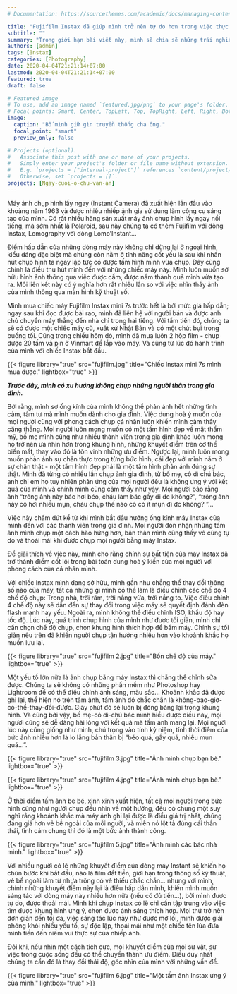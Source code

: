 ```yaml
---
# Documentation: https://sourcethemes.com/academic/docs/managing-content/

title: "Fujifilm Instax đã giúp mình trở nên tự do hơn trong việc thực hành nhiếp ảnh như nào? "
subtitle: ""
summary: "Trong giới hạn bài viết này, mình sẽ chia sẽ những trải nghiệm đầy thú vị của mình với chiếc máy ảnh Fujifilm Instax mini 7s mà mình mới mua được với giá 500 ngàn đồng. "
authors: [admin]
tags: [Instax]
categories: [Photography]
date: 2020-04-04T21:21:14+07:00
lastmod: 2020-04-04T21:21:14+07:00
featured: true
draft: false

# Featured image
# To use, add an image named `featured.jpg/png` to your page's folder.
# Focal points: Smart, Center, TopLeft, Top, TopRight, Left, Right, BottomLeft, Bottom, BottomRight.
image:
  caption: "Bố mình giữ gìn truyền thống cha ông."
  focal_point: "smart"
  preview_only: false

# Projects (optional).
#   Associate this post with one or more of your projects.
#   Simply enter your project's folder or file name without extension.
#   E.g. `projects = ["internal-project"]` references `content/project/deep-learning/index.md`.
#   Otherwise, set `projects = []`.
projects: [Ngay-cuoi-o-chu-van-an]
---
```

Máy ảnh chụp hình lấy ngay (Instant Camera) đã xuất hiện lần đầu vào khoảng năm 1963 và được nhiều nhiếp ảnh gia sử dụng làm công cụ sáng tạo của mình. Có rất nhiều hãng sản xuất máy ảnh chụp hình lấy ngay nổi tiếng, mà sớm nhất là Polaroid, sau này chúng ta có thêm Fujifilm với dòng Instax, Lomography với dòng Lomo’Instant… 

Điểm hấp dẫn của những dòng máy này không chỉ dừng lại ở ngoại hình, kiểu dáng đặc biệt mà chúng còn nằm ở tính năng cốt yếu là sau khi nhấn nút chụp hình ta ngay lập tức có được tấm hình mình vừa chụp. Đây cũng chính là điều thu hút mình đến với những chiếc máy này. Mình luôn muốn sở hữu hình ảnh thông qua việc được cầm, được nắm thành quả mình vừa tạo ra. Mối liên kết này có ý nghĩa hơn rất nhiều lần so với việc nhìn thấy ảnh của mình thông qua màn hình kỹ thuật số. 

Mình mua chiếc máy Fujifilm Instax mini 7s trước hết là bởi mức giá hấp dẫn; ngay sau khi đọc được bài rao, mình đã liên hệ với người bán và được anh chủ chuyển máy thẳng đến nhà chỉ trong hai tiếng. Với tầm tiền đó, chúng ta sẽ có được một chiếc máy cũ, xuất xứ Nhật Bản và có một chút bụi trong buồng tối. Cũng trong chiều hôm đó, mình đã mua luôn 2 hộp film - chụp được 20 tấm và pin ở Vinmart để lắp vào máy. Và cũng từ lúc đó hành trình của mình với chiếc Instax bắt đầu. 

{{< figure library="true" src="fujifilm.jpg" title="Chiếc Instax mini 7s mình mua được." lightbox="true" >}}

***Trước đây, mình có xu hướng không chụp những người thân trong gia đình.***

Bởi rằng, mình sợ ống kính của mình không thể phản ánh hết những tình cảm, tâm tư mà mình muốn dành cho gia đình. Việc dung hoà ý muốn của mọi người cùng với phong cách chụp cá nhân luôn khiến mình cảm thấy căng  thẳng. Mọi người luôn mong muốn có một tấm hình đẹp về mặt thẩm mỹ, bố mẹ mình cũng như nhiều thành viên trong gia đình khác luôn mong họ trở nên ưa nhìn hơn trong khung hình, những khuyết điểm trên cơ thể biến mất, thay vào đó là tôn vinh những ưu điểm. Ngược lại, mình luôn mong muốn phản ánh sự chân thực trong từng bức hình, cái đẹp với mình nằm ở sự chân thật - một tấm hình đẹp phải là một tấm hình phản ánh đúng sự thật. Mình đã từng có nhiều lần chụp ảnh gia đình, từ bố mẹ, cô dì chú bác, anh chị em họ tuy nhiên phản ứng của mọi người đều là không ưng ý với kết quả của mình và chính mình cũng cảm thấy như vậy.  Mọi người bảo rằng ảnh “trông ảnh này bác hơi béo, cháu làm bác gầy đi đc không?”, “trông ảnh này cô hơi nhiều mụn, cháu chụp thế nào cô có ít mụn đi đc không? ”…  

Việc này chấm dứt kể từ khi mình bắt đầu hướng ống kính máy Instax của mình đến với các thành viên trong gia đình. Mọi người đón nhận những tấm ảnh mình chụp một cách hào hứng hơn, bản thân mình cũng thấy vô cùng tự do và thoải mái khi được chụp mọi người bằng máy Instax. 

Để giải thích về việc này, mình cho rằng chính sự bất tiện của máy Instax đã trở thành điểm cốt lõi trong bài toán dung hoà ý kiến của mọi người với phong cách của cá nhân mình. 

Với chiếc Instax mình đang sở hữu, mình gần như chẳng thể thay đổi thông số nào của máy, tất cả những gì mình có thể làm là điều chỉnh các chế độ 4 chế độ chụp: Trong nhà, trời râm, trời nắng vừa, trời nắng to. Việc điều chỉnh 4 chế độ này sẽ dẫn đến sự thay đổi trong việc máy sẽ quyết định đánh đèn flash mạnh hay yếu. Ngoài ra, mình không thể điều chỉnh ISO, khẩu độ hay tốc độ. Lúc này, quá trình chụp hình của mình như được tối giản, mình chỉ cần chọn chế độ chụp, chọn khung hình thích hợp để bấm máy. Chính sự tối giản nêu trên đã khiến người chụp  tận hưởng nhiều hơn vào khoảnh khắc họ muốn lưu lại. 

{{< figure library="true" src="fujifilm 2.jpg" title="Bốn chế độ của máy." lightbox="true" >}}

Một yếu tố lớn nữa là ảnh chụp bằng máy Instax thì chẳng thể chỉnh sửa được. Chúng ta sẽ không có những phần mềm như Photoshop hay Lightroom để có thể điều chỉnh ánh sáng, màu sắc…  Khoảnh khắc đã được ghi lại, thể hiện nó trên tấm ảnh, tấm ảnh đó chắc chắn là không-bao-giờ-có-thể-thay-đổi-được. Giây phút đó sẽ luôn bị đóng băng lại trong khung hình. Và cũng bởi vậy, bố mẹ-cô dì-chú bác mình hiểu được điều này, mọi người cũng sẽ dễ dàng hài lòng với kết quả mà tấm ảnh mang lại. Mọi người lúc này cũng giống như mình, chú trọng vào tính kỷ niệm, tính thời điểm của bức ảnh nhiều hơn là lo lắng bản thân bị “béo quá, gầy quá, nhiều mụn quá…”. 

{{< figure library="true" src="fujifilm 3.jpg" title="Ảnh mình chụp bạn bè." lightbox="true" >}}

{{< figure library="true" src="fujifilm 4.jpg" title="Ảnh mình chụp bạn bè." lightbox="true" >}}

Ở thời điểm tấm ảnh be bé, xinh xinh xuất hiện, tất cả mọi người trong bức hình cũng như người chụp đều nhìn về một hướng, đều có chung một suy nghĩ rằng khoảnh khắc mà máy ảnh ghi lại được là điều giá trị nhất, chúng đáng giá hơn vẻ bề ngoài của mỗi người, và miễn nó lột tả đúng cái thần thái, tình cảm chung thì đó là một bức ảnh thành công. 

{{< figure library="true" src="fujifilm 5.jpg" title="Ảnh mình các bác nhà mình." lightbox="true" >}}

Với nhiều người có lẽ những khuyết điểm của dòng máy Instant sẽ khiến họ chùn bước khi bắt đầu, nào là film đắt tiền, giới hạn trong thông số kỹ thuật, vẻ bề ngoài làm từ nhựa trông có vẻ thiếu chắc chắn… nhưng với mình, chính những khuyết điểm này lại là điều hấp dẫn mình, khiến mình muốn sáng tác với dòng máy này nhiều hơn nữa (nếu có đủ tiền…), bởi mình được tự do, được thoải mái. Mình khi chụp Instax có lẽ chỉ cần tập trung vào việc tìm được khung hình ưng ý, chọn được ánh sáng thích hợp. Mọi thứ trở nên đơn giản đến tối đa, việc sáng tác lúc này như được mở lối, mình được giải phóng khỏi nhiều yếu tố, sự độc lập, thoải mái như một chiếc tên lửa đưa mình tiến đến niềm vui thực sự của nhiếp ảnh. 

Đôi khi, nếu nhìn một cách tích cực, mọi khuyết điểm của mọi sự vật, sự việc trong cuộc sống đều có thể chuyển thành ưu điểm. Điều duy nhất chúng ta cần đó là thay đổi thái độ, góc nhìn của mình với những vấn đề.

{{< figure library="true" src="fujifilm 6.jpg" title="Một tấm ảnh Instax ưng ý của mình." lightbox="true" >}}
